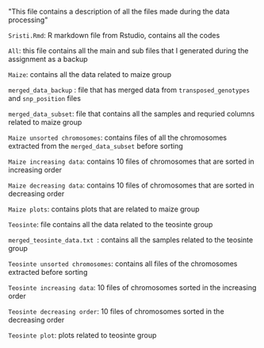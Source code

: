 "This file contains a description of all the files made during the data processing"

`Sristi.Rmd`: R markdown file from Rstudio, contains all the codes

`All`: this file contains all the main and sub files that I generated during the assignment as a backup

`Maize`: contains all the data related to maize group

`merged_data_backup` : file that has merged data from `transposed_genotypes` and `snp_position` files

`merged_data_subset`: file that contains all the samples and requried columns related to maize group

`Maize unsorted chromosomes`: contains files of all the chromosomes extracted from the `merged_data_subset` before sorting 

`Maize increasing data`: contains 10 files of chromosomes that are sorted in increasing order 

`Maize decreasing data`: contains 10 files of chromosomes that are sorted in decreasing order 

`Maize plots`: contains plots that are related to maize group

`Teosinte`: file contains all the data related to the teosinte group

`merged_teosinte_data.txt `: contains all the samples related to the teosinte group

`Teosinte unsorted chromosomes`: contains all files of the chromosomes extracted before sorting

`Teosinte increasing data`: 10 files of chromosomes sorted in the increasing order

`Teosinte decreasing order`: 10 files of chromosomes sorted in the decreasing order

`Teosinte plot`: plots related to teosinte group
